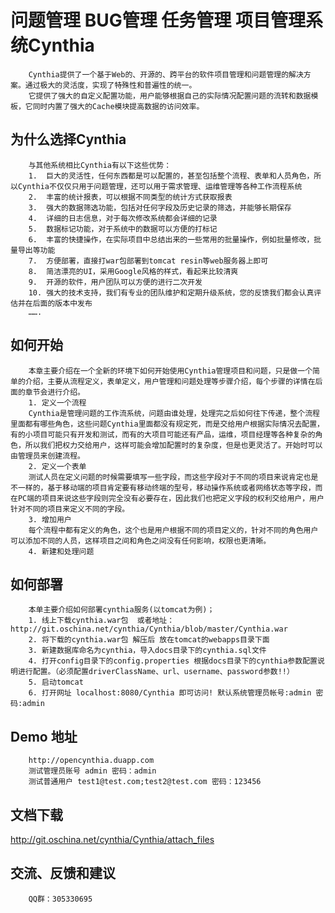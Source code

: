 问题管理 BUG管理 任务管理 项目管理系统Cynthia
=============================================
		Cynthia提供了一个基于Web的、开源的、跨平台的软件项目管理和问题管理的解决方案。通过极大的灵活度，实现了特殊性和普遍性的统一。
		它提供了强大的自定义配置功能，用户能够根据自己的实际情况配置问题的流转和数据模板，它同时内置了强大的Cache模块提高数据的访问效率。
为什么选择Cynthia
-----------------
		与其他系统相比Cynthia有以下这些优势：
		1.	巨大的灵活性，任何东西都是可以配置的，甚至包括整个流程、表单和人员角色，所以Cynthia不仅仅只用于问题管理，还可以用于需求管理、运维管理等各种工作流程系统
		2.	丰富的统计报表，可以根据不同类型的统计方式获取报表
		3.	强大的数据筛选功能，包括对任何字段及历史记录的筛选，并能够长期保存
		4.	详细的日志信息，对于每次修改系统都会详细的记录
		5.	数据标记功能，对于系统中的数据可以方便的打标记
		6.	丰富的快捷操作，在实际项目中总结出来的一些常用的批量操作，例如批量修改，批量导出等功能
		7.	方便部署，直接打war包部署到tomcat resin等web服务器上即可
		8.	简洁漂亮的UI，采用Google风格的样式，看起来比较清爽
		9.	开源的软件，用户团队可以方便的进行二次开发 
		10.	强大的技术支持，我们有专业的团队维护和定期升级系统，您的反馈我们都会认真评估并在后面的版本中发布
		…….

如何开始
--------
		本章主要介绍在一个全新的环境下如何开始使用Cynthia管理项目和问题，只是做一个简单的介绍，主要从流程定义，表单定义，用户管理和问题处理等步骤介绍，每个步骤的详情在后面的章节会进行介绍。
		1. 定义一个流程
		Cynthia是管理问题的工作流系统，问题由谁处理，处理完之后如何往下传递，整个流程里面都有哪些角色，这些问题Cynthia里面都没有规定死，而是交给用户根据实际情况去配置，有的小项目可能只有开发和测试，而有的大项目可能还有产品，运维，项目经理等各种复杂的角色，所以我们把权力交给用户，这样可能会增加配置时的复杂度，但是也更灵活了。开始时可以由管理员来创建流程。
		2. 定义一个表单
		测试人员在定义问题的时候需要填写一些字段，而这些字段对于不同的项目来说肯定也是不一样的，基于移动端的项目肯定要有移动终端的型号，移动操作系统或者网络状态等字段，而在PC端的项目来说这些字段则完全没有必要存在，因此我们也把定义字段的权利交给用户，用户针对不同的项目来定义不同的字段。
		3. 增加用户
		每个流程中都有定义的角色，这个也是用户根据不同的项目定义的，针对不同的角色用户可以添加不同的人员，这样项目之间和角色之间没有任何影响，权限也更清晰。
		4. 新建和处理问题
		
如何部署
--------
		本单主要介绍如何部署cynthia服务(以tomcat为例)；
		1. 线上下载cynthia.war包  或者地址：http://git.oschina.net/cynthia/Cynthia/blob/master/Cynthia.war
		2. 将下载的cynthia.war包 解压后 放在tomcat的webapps目录下面
		3. 新建数据库命名为cynthia，导入docs目录下的cynthia.sql文件
		4. 打开config目录下的config.properties 根据docs目录下的cynthia参数配置说明进行配置。（必须配置driverClassName、url、username、password参数!!）
		5. 启动tomcat
		6. 打开网址 localhost:8080/Cynthia 即可访问! 默认系统管理员帐号:admin 密码:admin
		
Demo 地址
--------
		http://opencynthia.duapp.com
		测试管理员账号 admin 密码：admin
		测试普通用户 test1@test.com;test2@test.com 密码：123456
文档下载
--------
http://git.oschina.net/cynthia/Cynthia/attach_files

交流、反馈和建议
---------------
		QQ群：305330695

